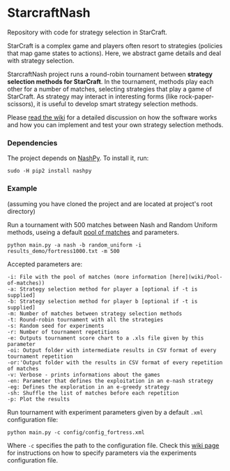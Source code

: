 # StarcraftNash

Repository with code for strategy selection in StarCraft. 

StarCraft is a complex game and players often resort to strategies (policies that map game states to actions). Here, we abstract game details and deal with strategy selection. 

StarcraftNash project runs a round-robin tournament between **strategy selection methods for StarCraft**. In the tournament, methods play each other for a number of matches, selecting strategies that play a game of StarCraft. As strategy may interact in interesting forms (like rock-paper-scissors), it is useful to develop smart strategy selection methods.

Please [read the wiki](https://github.com/h3ct0r/StarcraftNash/wiki/) for a detailed discussion on how the software works and how you can implement and test your own strategy selection methods.

### Dependencies

The project depends on [NashPy](https://github.com/drvinceknight/Nashpy). To install it, run:

`sudo -H pip2 install nashpy`

### Example
(assuming you have cloned the project and are located at project's root directory)

Run a tournament with 500 matches between Nash and Random Uniform methods, useing a default [pool of matches](https://github.com/h3ct0r/StarcraftNash/wiki/Pool-of-matches) and parameters.

    python main.py -a nash -b random_uniform -i results_demo/fortress1000.txt -m 500

Accepted parameters are:

    -i: File with the pool of matches (more information [here](wiki/Pool-of-matches))
    -a: Strategy selection method for player a [optional if -t is supplied]
    -b: Strategy selection method for player b [optional if -t is supplied]
    -m: Number of matches between strategy selection methods
    -t: Round-robin tournament with all the strategies
    -s: Random seed for experiments
    -r: Number of tournament repetitions
    -e: Outputs tournament score chart to a .xls file given by this parameter
    -oi: Output folder with intermediate results in CSV format of every tournament repetition
    -or:'Output folder with the results in CSV format of every repetition of matches
    -v: Verbose - prints informations about the games
    -en: Parameter that defines the exploitation in an e-nash strategy
    -eg: Defines the exploration in an e-greedy strategy
    -sh: Shuffle the list of matches before each repetition
    -p: Plot the results
    
Run tournament with experiment parameters given by a default `.xml` configuration file:

    python main.py -c config/config_fortress.xml
    
Where `-c` specifies the path to the configuration file. Check this [wiki page](https://github.com/h3ct0r/StarcraftNash/wiki/Configuration-files) for instructions on how to specify parameters via the experiments configuration file.
